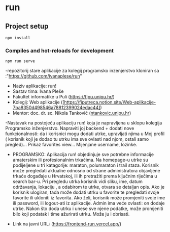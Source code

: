 # run

## Project setup
```
npm install
```

### Compiles and hot-reloads for development
```
npm run serve
```
-repozitorij stare aplikacije za kolegij programsko inzenjerstvo kloniran sa :"https://github.com/ivanaplese/run"

- Naziv aplikacije: run!
- Sastav tima: Ivana Pleše
- Fakultet informatike u Puli (https://fipu.unipu.hr/)
- Kolegij: Web aplikacije ([https://fiputreca.notion.site/Web-aplikacije-7ba8350d498546a78812399024edac44])
- Mentor: doc. dr. sc. Nikola Tanković ([ntankovic.unipu.hr](https://fiputreca.notion.site/Kontakt-stranica-875574d1b92248b1a8e90dae52cd29a9))

-Nastavak na postojeću aplikaciju run! koja je napravljena u sklopu kolegija Programsko inženjerstvo. Napraviti joj backend + dodati nove funkcionalnosti: da i korisnici mogu dodati utrke, upravljati njima u Moj profil ( korisnik koji je dodao tu utrku ima sve ovlasti nad njom, ostali samo pregled)... Prikaz favorites view... Mijenjane username, lozinke.

- PROGRAMSKO: Aplikacija run! objedinjuje sve potrebne informacije amaterskim ili profesionalnim trkaćima. Na homepage-u utrke su podijeljene u tri katagorije: maraton, polumaraton i trail staza. Korisnik može pregledati aktualne odnosno od strane administratora objavljene trkaće događaje u Hrvatskoj, ili ih pretražiti prema ključnim riječima u search bar-u. Pri pregledu utrka korisnik vidi sliku, ime, datum održavanja, lokaciju , a odabirom te utrke, otvara se detaljan opis. Ako je korisnik ulogiran, tada može dodati utrku u favorite te pregledati svoje favorite ili ukloniti iz favorita. Ako želi, korisnik može promjeniti svoje ime ili password, ili logout-ati iz aplikacije. Admin ima veće ovlasti: on dodaje utrke. Nakon što doda utrku i unese sve njene podatke, može promjeniti bilo koji podatak i time ažurirati utrku. Može ju i obrisati.
  

- Link na javni URL: (https://frontend-run.vercel.app/)



